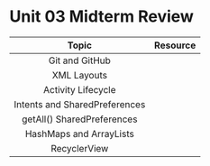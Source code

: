 # Unit 03 Midterm Review

|Topic|Resource|
|:-:|:-|
|Git and GitHub|[]()|
|XML Layouts|[]()|
|Activity Lifecycle|[]()|
|Intents and SharedPreferences|[]()|
|getAll() SharedPreferences|[]()|
|HashMaps and ArrayLists|[]()|
|RecyclerView|[]()|
